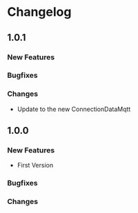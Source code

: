 # Changelog
## 1.0.1
### New Features
### Bugfixes
### Changes
* Update to the new ConnectionDataMqtt

## 1.0.0
### New Features
* First Version

### Bugfixes
### Changes